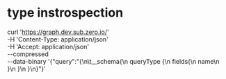 # type instrospection

curl 'https://graph.dev.sub.zero.io/' \
-H 'Content-Type: application/json' \
-H 'Accept: application/json' \
--compressed \
--data-binary '{"query":"{\n\t__schema{\n queryType {\n fields{\n name\n }\n }\n }\n}"}'
